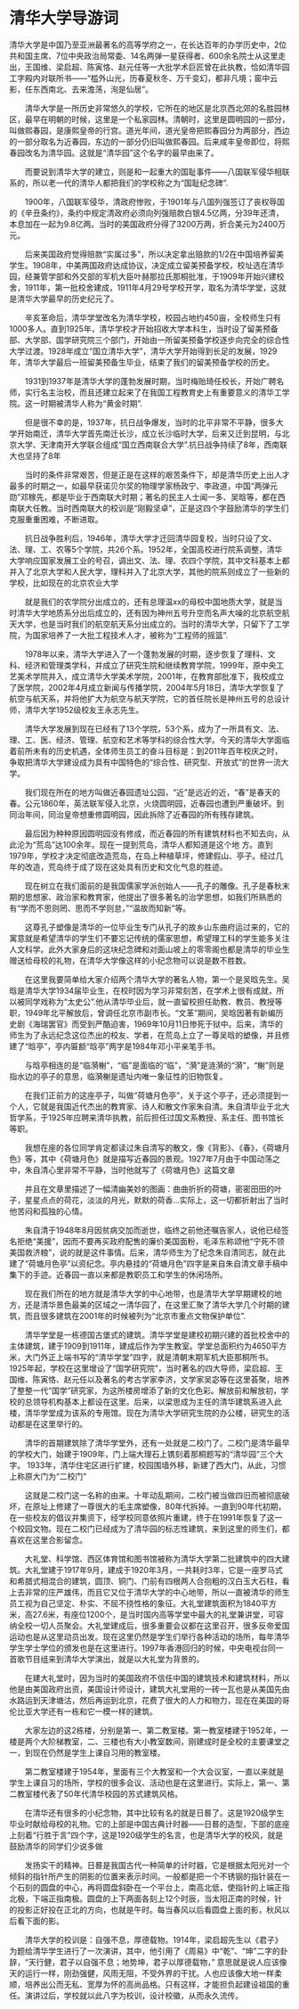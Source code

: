 # 清华大学导游词  
清华大学是中国乃至亚洲最著名的高等学府之一，在长达百年的办学历史中，2位共和国主席、7位中央政治局常委、14名两弹一星获得者、600余名院士从这里走出，王国维、梁启超、陈寅恪、赵元任等一大批学术巨匠曾在此执教，恰如清华园工字殿内对联所书——“槛外山光，历春夏秋冬、万千变幻，都非凡境；窗中云影，任东西南北、去来澹荡，洵是仙居”。  

　　清华大学是一所历史非常悠久的学校，它所在的地区是北京西北郊的名胜园林区，最早在明朝的时候，这里是一个私家园林。清朝时，这里是圆明园的一部分，叫做熙春园，是康熙皇帝的行宫。道光年间，道光皇帝把熙春园分为两部分，西边的一部分取名为近春园，东边的一部分仍旧叫做熙春园。后来咸丰皇帝即位，将熙春园改名为清华园。这就是“清华园”这个名字的最早由来了。  

　　而要说到清华大学的建立，则是和一起重大的国耻事件——八国联军侵华相联系的，所以老一代的清华人都把我们的学校称之为“国耻纪念碑”.  

　　1900年，八国联军侵华，清政府惨败，于1901年与八国列强签订了丧权辱国的《辛丑条约》，条约中规定清政府必须向列强赔款白银4.5亿两，分39年还清，本息加在一起为9.8亿两。当时的美国政府分得了3200万两，折合美元为2400万元。  

　　后来美国政府觉得赔款“实属过多”，所以决定拿出赔款的1/2在中国培养留美学生。1908年，中美两国政府达成协议，决定成立留美预备学校，校址选在清华园，经兼管学部和外交部的军机大臣叶赫那拉氏那桐批准，于1909年开始兴建校舍，1911年，第一批校舍建成，1911年4月29号学校开学，取名为清华学堂，这就是清华大学最早的历史纪元了。  

　　辛亥革命后，清华学堂改名为清华学校，校园占地约450亩，全校师生只有1000多人。直到1925年，清华学校才开始招收大学本科生，当时设了留美预备部、大学部、国学研究院三个部门，开始由一所留美预备学校逐步向完全的综合性大学过渡。1928年成立“国立清华大学”，清华大学开始得到长足的发展，1929年，清华大学最后一班留美预备生毕业，结束了我们的留美预备学校的历史。  

　　1931到1937年是清华大学的蓬勃发展时期，当时梅贻琦任校长，开始广聘名师，实行名主治校，而且还建立起来了在我国工程教育史上有重要意义的清华工学院。这一时期被清华人称为“黄金时期”.  

　　但是很不幸的是，1937年，抗日战争爆发，当时的北平非常不平静，很多大学开始南迁，清华大学首先南迁长沙，成立长沙临时大学，后来又迁到昆明，与北京大学、天津南开大学联合组成“国立西南联合大学”.抗日战争持续了8年，西南联大也坚持了8年  

　　当时的条件非常艰苦，但是正是在这样的艰苦条件下，却是清华历史上出人才最多的时期之一，如最早获诺贝尔奖的物理学家杨政宁、李政道，中国“两弹元勋”邓稼先，都是毕业于西南联大时期；著名的民主人士闻一多、吴晗等，都在西南联大任教。当时西南联大的校训是“刚毅坚卓”，正是这四个字鼓励清华的学生们克服重重困难，不断进取。  

　　抗日战争胜利后，1946年，清华大学才迁回清华园复校，当时只设了文、法、理、工、农等5个学院，共26个系。1952年，全国高校进行院系调整，清华大学响应国家发展工业的号召，调出文、法、理、农四个学院，其中文科基本上都并入了北京大学和人民大学，理科并入了北京大学，其他的院系则成立了一些新的学校，比如现在的北京农业大学  

　　就是我们的农学院分出成立的，还有总理温xx的母校中国地质大学，就是当时清华大学地质系分出后成立的，还有因为神州五号升空而名声大噪的北京航空航天大学，也是当时我们的航空航天系分出成立的。当时的清华大学，只留下了工学院，为国家培养了一大批工程技术人才，被称为“工程师的摇篮”.  

　　1978年以来，清华大学进入了一个蓬勃发展的时期，逐步恢复了理科、文科、经济和管理类学科，并成立了研究生院和继续教育学院，1999年，原中央工艺美术学院并入，成立清华大学美术学院，2001年，在教育部批准下，我校成立了医学院，2002年4月成立新闻与传播学院，2004年5月18日，清华大学恢复了航空与航天系，并将他扩大为航空与航天学院，它的首任院长是神州五号的总设计师，清华大学1952级校友王永志先生。  

　　清华大学发展到现在已经有了13个学院，53个系，成为了一所具有文、法、理、工、医、经济、管理、航空和艺术等学科的综合性大学。今天的清华大学面临着前所未有的历史机遇，全体师生员工的奋斗目标是：到2011年百年校庆之时，争取把清华大学建设成为具有中国特色的“综合性、研究型、开放式”的世界一流大学。  

　　我们现在所在的地方叫做近春园遗址公园，“近”是远近的近，“春”是春天的春。公元1860年，英法联军侵入北京，火烧圆明园，近春园也遭到严重破坏。到同治年间，同治皇帝想重修圆明园，因此拆除了近春园的所有残存建筑。  

　　最后因为种种原因圆明园没有修成，而近春园的所有建筑材料也不知去向，从此沦为“荒岛”达100余年。现在一提到荒岛，清华人都知道是这个地 方。直到1979年，学校才决定彻底改造荒岛，在岛上种植草坪，修建假山、亭子。经过几年的改造，荒岛终于成了现在这处具有历史和文化气息的胜迹。  

　　现在树立在我们面前的是我国儒家学派创始人——孔子的雕像。孔子是春秋末期的思想家、政治家和教育家，他提出了很多著名的治学思想，如我们所熟悉的有“学而不思则罔、思而不学则怠，”“温故而知新”等。  

　　这尊孔子塑像是清华的一位毕业生专门从孔子的故乡山东曲府运过来的，它的寓意就是希望清华的学生们不要忘记传统的儒家思想，希望理工科的学生能多关注人文科学。此外大家身后的这块纪念碑和对面山坡上的零零阁也都是清华的毕业生赠送给母校的礼物，在清华大学像这样的小纪念物可以说是数不胜数。  

　　在这里我要简单给大家介绍两个清华大学的著名人物，第一个是吴晗先生。吴晗是清华大学1934届毕业生，在校时因为学习非常刻苦，在学术上很有成就，所以被同学戏称为“太史公”.他从清华毕业后，就一直留校担任助教、教员、教授等职，1949年北平解放后，曾调任北京市副市长。“文革”期间，吴晗因著有新编历史剧《海瑞罢官》而受到严酷迫害，1969年10月11日惨死于狱中。后来，清华的师生为了永远纪念这位杰出的校友、学者，在荒岛上立了一尊吴晗的塑像，并且修建了“晗亭”，亭内匾额“晗亭”两字是1984年邓小平亲笔手书。  

　　与晗亭相连的是“临漪榭”，“临”是面临的“临”，“漪”是涟漪的“漪”，“榭”则是指水边的亭子的意思，临漪榭是遗址内唯一象征性的旧物恢复。  

　　在我们正前方的这座亭子，叫做“荷塘月色亭”，关于这个亭子，还必须提到一个人，它就是我国近代杰出的教育家、诗人和散文作家朱自清。朱自清毕业于北大哲学系，于1925年应聘来清华执教，前后担任过国文系教授、系主任、图书馆长等职。  

　　我想在座的各位同学肯定都读过朱自清写的散文，像《背影》、《春》，《荷塘月色》等，其中《荷塘月色》就是描写近春园的景观。1927年7月由于中国动荡之中，朱自清心里非常不平静，当时他就写了《荷塘月色》这篇文章  

　　并且在文章里描述了一幅清幽美妙的图画：曲曲折折的荷塘，密密田田的叶子，星星点点的荷花，淡淡的月光，默默的荷香…实际上，这一切都折射出了当时他苦闷和孤独的心情。  

　　朱自清于1948年8月因贫病交加而逝世，临终之前他还嘱告家人，说他已经签名拒绝“美援”，因而不要再买政府配售的廉价美国面粉，毛泽东称颂他“宁死不领美国救济粮”，说的就是这件事情。后来，清华师生为了纪念朱自清同志，就在此建了“荷塘月色亭”以资纪念。亭内悬挂的“荷塘月色”四字是来自朱自清文章手稿中集下的手迹。近春园一直以来都是教职员工和学生的休闲场所。  

　　现在我们所在的地方就是清华大学的中心地带，也是清华大学早期建校的地方，还是清华景色最美的区域之一清华园了，在这里汇聚了清华大学几个时期的建筑，而且很多建筑在2001年的时候被列为“北京市重点文物保护单位”.  

　　清华学堂是一栋德国古堡式的建筑。清华学堂是建校初期兴建的首批校舍中的主体建筑，建于1909到1911年，建成后作为学生教室。学堂总面积约为4650平方米，大门外正上端书写的“清华学堂”四字，就是清朝末期军机大臣那桐所书。1925年起，学校在这里增设了“国学研究院”，当时著名的四大导师，梁启超、王国维、陈寅恪、赵元任以及著名的考古学家李济，文学家吴宓等在这里荟聚，培养了整整一代“国学”研究家，为这所楼房增添了新的文化色彩。解放前和解放初，学校的总领导机构基本上都设在这里。后来，以梁思成为主任的清华建筑系进入此楼，清华学堂成为该系的专用馆。现在为清华大学研究生院的办公楼，研究生的活动都是在这里举行的。  

　　清华的首期建筑除了清华学堂外，还有一处就是二校门了。二校门是清华最早的学校大门，始建于1909年，门上端大理石上镌刻着那桐题写的“清华园”三个大字。 1933年，清华住宅区进行扩建，校园围墙外移，新建了西大门，从此，习惯上称原大门为“二校门”  

　　这就是二校门这一名称的由来。十年动乱期间，二校门被当做四旧而被彻底破坏，在原址上修建了一尊很大的毛主席塑像，80年代拆掉。一直到90年代初期，在一些校友的倡议并集资下，经学校同意依照片重建，终于在1991年恢复了这一个校园文物。现在二校门已经成为了清华园的标志性建筑，来到这里的师生们，都喜欢在这里合影留念。  

　　大礼堂、科学馆、西区体育馆和图书馆被称为清华大学第二批建筑中的四大建筑。大礼堂建于1917年9月，建成于1920年3月，一共耗时3年，它是一座罗马式和希腊式相混合的建筑，圆顶、铜门、门前有四根两人合抱粗的汉白玉大石柱，看上去非常的庄严雄伟，而且它又位于清华大学的中心地带，所以一直被清华的师生员工视为自己坚定、朴实、不屈不挠性格的象征。大礼堂建筑面积为1840平方米，高27.6米，有座位1200个，是当时国内高等学堂中最大的礼堂兼讲堂，可容纳全校一切人员聚会。大礼堂建成后，很多重要会议都在这里召开，很多反帝爱国运动也是从这里动员出发。现在这里仍然是学生们举行各种活动的场所，每年清华学生学士学位的颁发也是在这里进行。1997年香港回归的时候，中央电视台同一首歌节目组来到清华大学演出，就是以大礼堂为背景的。  

　　在建大礼堂时，因为当时的美国政府不信任中国的建筑技术和建筑材料，所以他是由美国政府出资，美国设计师设计，建筑大礼堂用的一砖一瓦也是从美国先由水路运到天津塘沽，然后再运到北京，花费了很大的人力和物力，现在在美国的哥伦比亚大学还有一栋和它一模一样的建筑。  

　　大家左边的这2栋楼，分别是第一、第二教室楼。第一教室楼建于1952年，一楼是两个大阶梯教室，二、三楼也有大小教室数间，刚建成时是全校的主要课堂之一，到现在仍然是学生上课自习用的教室楼。  

　　第二教室楼建于1954年，里面有三个大教室和一个大会议室，一直以来就是学生上课自习的场所，学校的很多会议、活动也是在这里进行。实际上，第一、第二教室楼代表了50年代清华校园的苏式建筑风格。  

　　在清华还有很多的小纪念物，其中比较有名的就是日晷了。这是1920级学生毕业时献给母校的礼物。它的上部是中国古典计时器——日晷的造型，下部的底座上刻着“行胜于言”四个字，这是1920级学生的名言，也是清华大学的校风，就是鼓励清华的同学们少说多做  

　　发扬实干的精神。日晷是我国古代一种简单的计时器，它是根据太阳光对一个倾斜的指针所产生的阴影的位置来表示时间。一般都是把一个不锈钢的指针装在一个石刻的圆盘的中心，再将圆盘斜卧在一个平台上，南高北低，使指针的上端正指北极，下端正指南极。圆盘的上下两面各刻上12个时辰，当太阳正南的时候，针的投影正好投在正北的方向，也就是午时。每当春风以后看圆盘上面的影，秋风以后看下面的影。  

　　清华大学的校训是：自强不息，厚德载物。1914年，梁启超先生以《君子》为题给清华学生进行了一次演讲，其中，他引用了《周易》中“乾”、“坤”二字的卦辞，“天行健，君子以自强不息；地势坤，君子以厚德载物，” 意思就是说人应该像天的运行一样，刚劲强健，风雨无阻，不受外界的干扰。人也应该像大地一样柔顺，培养出公而无私、宽厚为怀的高尚品格。只有这样，才能担负起建设祖国的重任。演讲过后，学校就以此八字为校训，设计校徽，从而永久流传。  